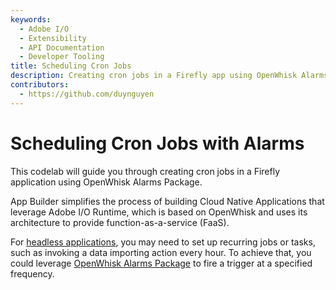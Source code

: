 ```yaml
---
keywords:
  - Adobe I/O
  - Extensibility
  - API Documentation
  - Developer Tooling
title: Scheduling Cron Jobs
description: Creating cron jobs in a Firefly app using OpenWhisk Alarms Package.
contributors: 
  - https://github.com/duynguyen 
---
```


# Scheduling Cron Jobs with Alarms

This codelab will guide you through creating cron jobs in a Firefly application using OpenWhisk Alarms Package. 

App Builder simplifies the process of building Cloud Native Applications that leverage Adobe I/O Runtime, which is based on OpenWhisk and uses its architecture to provide function-as-a-service (FaaS). 

For [headless applications](../../guides/index.md#headless-application), you may need to set up recurring jobs or tasks, such as invoking a data importing action every hour. To achieve that, you could leverage [OpenWhisk Alarms Package](https://github.com/apache/openwhisk-package-alarms) to fire a trigger at a specified frequency. 

